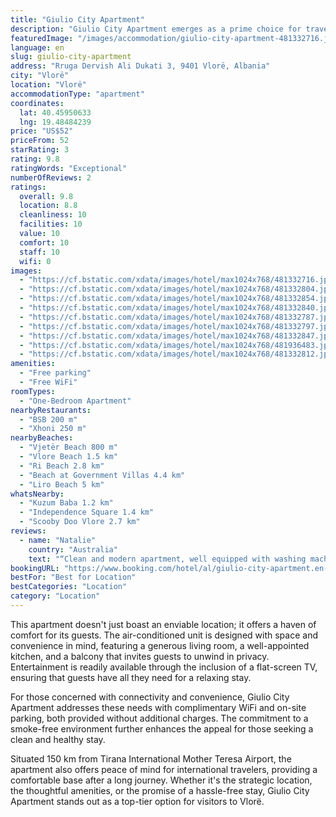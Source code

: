 ```yaml
---
title: "Giulio City Apartment"
description: "Giulio City Apartment emerges as a prime choice for travelers seeking comfort and convenience in Vlorë."
featuredImage: "/images/accommodation/giulio-city-apartment-481332716.jpg"
language: en
slug: giulio-city-apartment
address: "Rruga Dervish Ali Dukati 3, 9401 Vlorë, Albania"
city: "Vlorë"
location: "Vlorë"
accommodationType: "apartment"
coordinates:
  lat: 40.45950633
  lng: 19.48484239
price: "US$52"
priceFrom: 52
starRating: 3
rating: 9.8
ratingWords: "Exceptional"
numberOfReviews: 2
ratings:
  overall: 9.8
  location: 8.8
  cleanliness: 10
  facilities: 10
  value: 10
  comfort: 10
  staff: 10
  wifi: 0
images:
  - "https://cf.bstatic.com/xdata/images/hotel/max1024x768/481332716.jpg?k=5ca11be71072de0d1d1e23401428bd286d3e0e9b5d7eea14cc0ed4e591210a42&o=&hp=1"
  - "https://cf.bstatic.com/xdata/images/hotel/max1024x768/481332804.jpg?k=8c6e6d66b8ffd1b847cfcd50d73260d4df58ed2312e11de05d41f51f69646a78&o=&hp=1"
  - "https://cf.bstatic.com/xdata/images/hotel/max1024x768/481332854.jpg?k=1fd67004bcc2cdf16a012aa098ea8a05d3f7a236c0596d9a9be92f284362139a&o=&hp=1"
  - "https://cf.bstatic.com/xdata/images/hotel/max1024x768/481332840.jpg?k=a45488f88677de013ecf9f92a2faef364a83f72d70cb3d0e861fa65cb56ff0a8&o=&hp=1"
  - "https://cf.bstatic.com/xdata/images/hotel/max1024x768/481332787.jpg?k=996c1533175ce975fe5602f852a29ea735c6711da4bfe97b2b7ddcfbab5642dc&o=&hp=1"
  - "https://cf.bstatic.com/xdata/images/hotel/max1024x768/481332797.jpg?k=66bb2913795e388d611009a4f233559f0b9452712bbb3bebc18e6d75658cd34c&o=&hp=1"
  - "https://cf.bstatic.com/xdata/images/hotel/max1024x768/481332847.jpg?k=23b48b1542c5aff4ee0955bfc7fcb676481887fc253de81cfb4291f5fee51101&o=&hp=1"
  - "https://cf.bstatic.com/xdata/images/hotel/max1024x768/481936483.jpg?k=c3106cf055fb96cc4c8fb9541b61e317b48205acf6506ced648a93d3a7d00346&o=&hp=1"
  - "https://cf.bstatic.com/xdata/images/hotel/max1024x768/481332812.jpg?k=06bbf97bbb2adf9eb4716288e7a437d9564eaa6211c28b4d0fe4c01fd76040a9&o=&hp=1"
amenities:
  - "Free parking"
  - "Free WiFi"
roomTypes:
  - "One-Bedroom Apartment"
nearbyRestaurants:
  - "BSB 200 m"
  - "Xhoni 250 m"
nearbyBeaches:
  - "Vjetër Beach 800 m"
  - "Vlore Beach 1.5 km"
  - "Ri Beach 2.8 km"
  - "Beach at Government Villas 4.4 km"
  - "Liro Beach 5 km"
whatsNearby:
  - "Kuzum Baba 1.2 km"
  - "Independence Square 1.4 km"
  - "Scooby Doo Vlore 2.7 km"
reviews:
  - name: "Natalie"
    country: "Australia"
    text: "“Clean and modern apartment, well equipped with washing machine and basic kitchen utensils, only 15min walk to the beach or 20min to Old Town (it felt like a safe residential area, I walked around alone without any worry), friendly host who was...”"
bookingURL: "https://www.booking.com/hotel/al/giulio-city-apartment.en-gb.html?aid=8035640"
bestFor: "Best for Location"
bestCategories: "Location"
category: "Location"
---
```


This apartment doesn't just boast an enviable location; it offers a haven of comfort for its guests. The air-conditioned unit is designed with space and convenience in mind, featuring a generous living room, a well-appointed kitchen, and a balcony that invites guests to unwind in privacy. Entertainment is readily available through the inclusion of a flat-screen TV, ensuring that guests have all they need for a relaxing stay.

For those concerned with connectivity and convenience, Giulio City Apartment addresses these needs with complimentary WiFi and on-site parking, both provided without additional charges. The commitment to a smoke-free environment further enhances the appeal for those seeking a clean and healthy stay.

Situated 150 km from Tirana International Mother Teresa Airport, the apartment also offers peace of mind for international travelers, providing a comfortable base after a long journey. Whether it's the strategic location, the thoughtful amenities, or the promise of a hassle-free stay, Giulio City Apartment stands out as a top-tier option for visitors to Vlorë.